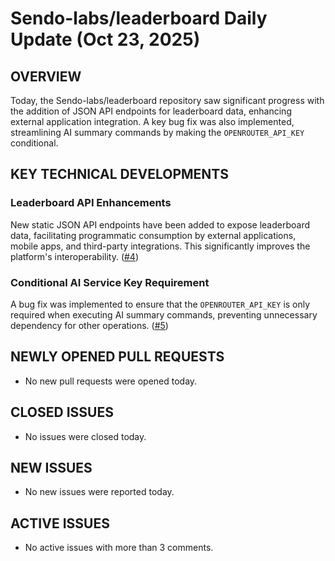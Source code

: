 # Sendo-labs/leaderboard Daily Update (Oct 23, 2025)
## OVERVIEW 
Today, the Sendo-labs/leaderboard repository saw significant progress with the addition of JSON API endpoints for leaderboard data, enhancing external application integration. A key bug fix was also implemented, streamlining AI summary commands by making the `OPENROUTER_API_KEY` conditional.

## KEY TECHNICAL DEVELOPMENTS

### Leaderboard API Enhancements
New static JSON API endpoints have been added to expose leaderboard data, facilitating programmatic consumption by external applications, mobile apps, and third-party integrations. This significantly improves the platform's interoperability. ([#4](https://github.com/Sendo-labs/leaderboard/pull/4))

### Conditional AI Service Key Requirement
A bug fix was implemented to ensure that the `OPENROUTER_API_KEY` is only required when executing AI summary commands, preventing unnecessary dependency for other operations. ([#5](https://github.com/Sendo-labs/leaderboard/pull/5))

## NEWLY OPENED PULL REQUESTS
- No new pull requests were opened today.

## CLOSED ISSUES
- No issues were closed today.

## NEW ISSUES
- No new issues were reported today.

## ACTIVE ISSUES
- No active issues with more than 3 comments.